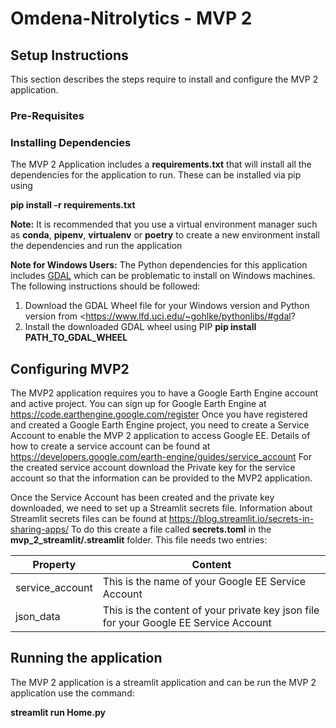 # Omdena-Nitrolytics - MVP 2

## Setup Instructions
This section describes the steps require to install and configure the MVP 2 application.

### Pre-Requisites


### Installing Dependencies
The MVP 2 Application includes a __requirements.txt__ that will install all the dependencies for the application to run.
These can be installed via pip using

__pip install -r requirements.txt__

__Note:__ It is recommended that you use a virtual environment manager such as __conda__, __pipenv__, __virtualenv__ or __poetry__ to create a new environment install the dependencies and run the application

__Note for Windows Users:__ 
The Python dependencies for this application includes [GDAL](https://gdal.org/) which can be problematic to install on Windows machines.
The following instructions should be followed:

1. Download the GDAL Wheel file for your Windows version and Python version from <https://www.lfd.uci.edu/~gohlke/pythonlibs/#gdal?
2. Install the downloaded GDAL wheel using PIP
__pip install PATH_TO_GDAL_WHEEL__


## Configuring MVP2
The MVP2 application requires you to have a Google Earth Engine account and active project.
You can sign up for Google Earth Engine at <https://code.earthengine.google.com/register>
Once you have registered and created a Google Earth Engine project, you need to create a Service Account to enable the MVP 2 application to access Google EE.
Details of how to create a service account can be found at <https://developers.google.com/earth-engine/guides/service_account>
For the created service account download the Private key for the service account so that the information can be provided to the MVP2 application.

Once the Service Account has been created and the private key downloaded, we need to set up a Streamlit secrets file.
Information about Streamlit secrets files can be found at <https://blog.streamlit.io/secrets-in-sharing-apps/>
To do this create a file called __secrets.toml__ in the __mvp_2_streamlit/.streamlit__ folder.
This file needs two entries:

Property        | Content
----------------|----------
service_account | This is the name of your Google EE Service Account
json_data       | This is the content of your private key json file for your Google EE Service Account


## Running the application
The MVP 2 application is a streamlit application and can be run the MVP 2 application use the command:

__streamlit run Home.py__

